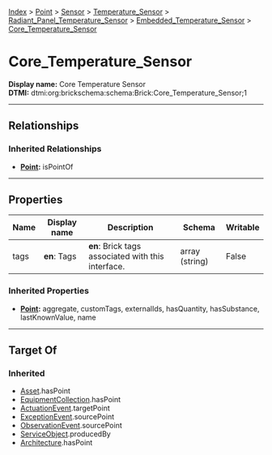 [Index](../../../../../Index.md) > [Point](../../../../Point.md) > [Sensor](../../../Sensor.md) > [Temperature_Sensor](../../Temperature_Sensor.md) > [Radiant_Panel_Temperature_Sensor](../Radiant_Panel_Temperature_Sensor.md) > [Embedded_Temperature_Sensor](Embedded_Temperature_Sensor.md) > [Core_Temperature_Sensor](#)
# Core_Temperature_Sensor

**Display name:** Core Temperature Sensor<br />
**DTMI:** dtmi:org:brickschema:schema:Brick:Core_Temperature_Sensor;1

---

## Relationships

### Inherited Relationships
* **[Point](../../../../Point.md):** isPointOf

---

## Properties

|Name|Display name|Description|Schema|Writable|
|-|-|-|-|-|
|tags|**en**: Tags|**en**: Brick tags associated with this interface.|array (string)|False|
### Inherited Properties
* **[Point](../../../../Point.md):** aggregate, customTags, externalIds, hasQuantity, hasSubstance, lastKnownValue, name

---

## Target Of
### Inherited
* [Asset](../../../../../Asset/Asset.md).hasPoint
* [EquipmentCollection](../../../../../Collection/EquipmentCollection.md).hasPoint
* [ActuationEvent](../../../../../Event/PointEvent/ActuationEvent.md).targetPoint
* [ExceptionEvent](../../../../../Event/PointEvent/ExceptionEvent.md).sourcePoint
* [ObservationEvent](../../../../../Event/PointEvent/ObservationEvent.md).sourcePoint
* [ServiceObject](../../../../../Information/ServiceObject/ServiceObject.md).producedBy
* [Architecture](../../../../../Space/Architecture/Architecture.md).hasPoint
